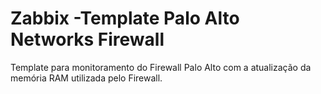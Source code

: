 # Zabbix -Template Palo Alto Networks Firewall
Template para monitoramento do Firewall Palo Alto com a atualização da memória RAM utilizada pelo Firewall.
